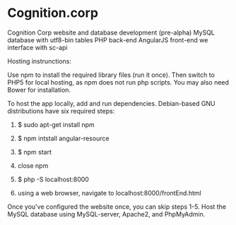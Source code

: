 # Cognition.corp
Cognition Corp website and database development (pre-alpha)
MySQL database with utf8-bin tables
PHP back-end
AngularJS front-end
we interface with sc-api

Hosting instrunctions:

Use npm to install the required library files (run it once). Then switch to PHP5 for local hosting, as npm does not run php scripts. You may also need Bower for installation.

To host the app locally, add and run dependencies. Debian-based GNU distributions have six required steps:

1) $ sudo apt-get install npm

2) $ npm intstall angular-resource

3) $ npm start

4) close npm

5) $ php -S localhost:8000

6) using a web browser, navigate to localhost:8000/frontEnd.html

Once you've configured the website once, you can skip steps 1-5. Host the MySQL database using MySQL-server, Apache2, and PhpMyAdmin.

